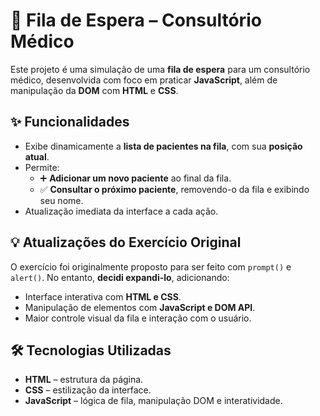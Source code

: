 # 🏥 Fila de Espera – Consultório Médico

Este projeto é uma simulação de uma **fila de espera** para um consultório médico, desenvolvida com foco em praticar **JavaScript**, além de manipulação da **DOM** com **HTML** e **CSS**.

## ✨ Funcionalidades

- Exibe dinamicamente a **lista de pacientes na fila**, com sua **posição atual**.
- Permite:
  - ➕ **Adicionar um novo paciente** ao final da fila.
  - ✅ **Consultar o próximo paciente**, removendo-o da fila e exibindo seu nome.
- Atualização imediata da interface a cada ação.

## 💡 Atualizações do Exercício Original

O exercício foi originalmente proposto para ser feito com `prompt()` e `alert()`. No entanto, **decidi expandi-lo**, adicionando:

- Interface interativa com **HTML e CSS**.
- Manipulação de elementos com **JavaScript e DOM API**.
- Maior controle visual da fila e interação com o usuário.

## 🛠️ Tecnologias Utilizadas

- **HTML** – estrutura da página.
- **CSS** – estilização da interface.
- **JavaScript** – lógica de fila, manipulação DOM e interatividade.
